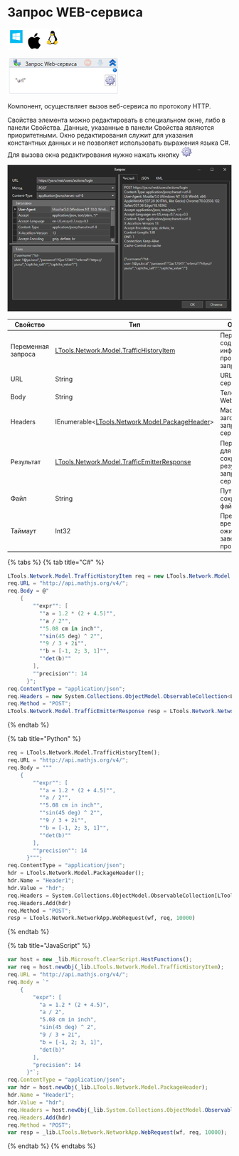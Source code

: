 # Запрос WEB-сервиса

![](<../../../.gitbook/assets/image (100) (1) (1) (1) (1) (1) (228).png>)

![](<../../../.gitbook/assets/image (378).png>)

Компонент, осуществляет вызов веб-сервиса по протоколу HTTP.

Свойства элемента можно редактировать в специальном окне, либо в панели Свойства. Данные, указанные в панели Свойства являются приоритетными. Окно редактирования служит для указания константных данных и не позволяет использовать выражения языка C#. Для вызова окна редактирования нужно нажать кнопку ![](<../../../.gitbook/assets/8 (3).png>)

![](<../../../.gitbook/assets/3 (1).png>)

| Свойство           | Тип                                                                                | Описание                                                  |
| ------------------ | ---------------------------------------------------------------------------------- | --------------------------------------------------------- |
| Переменная запроса | [LTools.Network.Model.TrafficHistoryItem](datatypes/traffichistoryitem.md)         | Переменная, содержащая информацию о производимом запросе  |
| URL                | String                                                                             | URL Web-сервиса                                           |
| Body               | String                                                                             | Тело запроса Web-сервиса                                  |
| Headers            | IEnumerable<[LTools.Network.Model.PackageHeader](datatypes/packageheader.md)>      | Массив заголовков запроса Web-сервиса                     |
| Результат          | [LTools.Network.Model.TrafficEmitterResponse](datatypes/trafficemitterresponse.md) | Переменная для сохранения результатов запроса Web-сервиса |
| Файл               | String                                                                             | Путь сохранения файла                                     |
| Таймаут            | Int32                                                                              | Предельное время ожидания завершения процесса (мс)        |

{% tabs %}
{% tab title="C#" %}
```csharp
LTools.Network.Model.TrafficHistoryItem req = new LTools.Network.Model.TrafficHistoryItem();
req.URL = "http://api.mathjs.org/v4/";
req.Body = @"
	{
	    ""expr"": [
	      ""a = 1.2 * (2 + 4.5)"",
	      ""a / 2"",
	      ""5.08 cm in inch"",
	      ""sin(45 deg) ^ 2"",
	      ""9 / 3 + 2i"",
	      ""b = [-1, 2; 3, 1]"",
	      ""det(b)""
	    ],
	    ""precision"": 14
	  }";
req.ContentType = "application/json";
req.Headers = new System.Collections.ObjectModel.ObservableCollection<LTools.Network.Model.PackageHeader>() { new LTools.Network.Model.PackageHeader() { Name = "Header1", Value = "hdr" } };
req.Method = "POST";
LTools.Network.Model.TrafficEmitterResponse resp = LTools.Network.NetworkApp.WebRequest(wf, req, 10000);
```
{% endtab %}

{% tab title="Python" %}
```python
req = LTools.Network.Model.TrafficHistoryItem();
req.URL = "http://api.mathjs.org/v4/";
req.Body = """
	{
	    ""expr"": [
	      ""a = 1.2 * (2 + 4.5)"",
	      ""a / 2"",
	      ""5.08 cm in inch"",
	      ""sin(45 deg) ^ 2"",
	      ""9 / 3 + 2i"",
	      ""b = [-1, 2; 3, 1]"",
	      ""det(b)""
	    ],
	    ""precision"": 14
	  }""";
req.ContentType = "application/json";
hdr = LTools.Network.Model.PackageHeader();
hdr.Name = "Header1";
hdr.Value = "hdr";
req.Headers = System.Collections.ObjectModel.ObservableCollection[LTools.Network.Model.PackageHeader]();
req.Headers.Add(hdr)
req.Method = "POST";
resp = LTools.Network.NetworkApp.WebRequest(wf, req, 10000)
```
{% endtab %}

{% tab title="JavaScript" %}
```javascript
var host = new _lib.Microsoft.ClearScript.HostFunctions();
var req = host.newObj(_lib.LTools.Network.Model.TrafficHistoryItem);
req.URL = "http://api.mathjs.org/v4/";
req.Body = `"
	{
	    "expr": [
	      "a = 1.2 * (2 + 4.5)",
	      "a / 2",
	      "5.08 cm in inch",
	      "sin(45 deg) ^ 2",
	      "9 / 3 + 2i",
	      "b = [-1, 2; 3, 1]",
	      "det(b)"
	    ],
	    "precision": 14
	  }"`;
req.ContentType = "application/json";
var hdr = host.newObj(_lib.LTools.Network.Model.PackageHeader);
hdr.Name = "Header1";
hdr.Value = "hdr";
req.Headers = host.newObj(_lib.System.Collections.ObjectModel.ObservableCollection(_lib.LTools.Network.Model.PackageHeader));
req.Headers.Add(hdr)
req.Method = "POST";
var resp = _lib.LTools.Network.NetworkApp.WebRequest(wf, req, 10000);
```
{% endtab %}
{% endtabs %}
